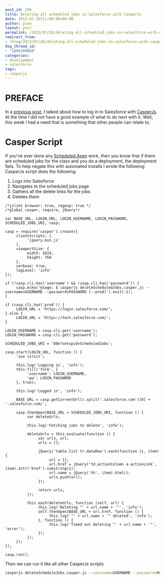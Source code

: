 ```yaml
---
post_id: 296
title: Deleting all scheduled jobs in Salesforce with CasperJs
date: 2013-07-26T11:08:00+00:00
author: pcon
layout: post
permalink: /2013/07/26/deleting-all-scheduled-jobs-in-salesforce-with-casperjs/
redirect_from:
- /blog/2013/07/26/deleting-all-scheduled-jobs-in-salesforce-with-casperjs/
dsq_thread_id:
- "1806399089"
categories:
- development
- salesforce
tags:
- casperjs
---
```

# PREFACE

In a [previous post](/2013/07/09/logging-into-salesforce-with-casperjs/ "Logging into Salesforce with CasperJs"), I talked about how to log in to Salesforce with [CasperJs](http://casperjs.org/index.html).  At the time I did not have a good example of what to do next with it.  Well, this week I had a need that is something that other people can relate to.

# Casper Script

If you've ever done any [Scheduled Apex](/2012/05/26/scheduled-actions-in-salesforce-with-apex/ "Scheduled actions in Salesforce with Apex") work, then you know that if there are scheduled jobs for the class and you do a deployment, the deployment fails.  To help negate this with automated installs I wrote the following CasperJs script does the following:

1. Logs into Salesforce
2. Navigates to the scheduled jobs page
3. Gathers all the delete links for the jobs
4. Deletes them

```apexscript
/*jslint browser: true, regexp: true */
/*global casper, require, jQuery*/

var BASE_URL, LOGIN_URL, LOGIN_USERNAME, LOGIN_PASSWORD, SCHEDULED_JOBS_URI, casp;

casp = require('casper').create({
     clientScripts: [
          'jquery.min.js'
     ],
     viewportSize: {
          width: 1024,
          height: 768
     },
     verbose: true,
     logLevel: 'info'
});

if (!casp.cli.has('username') && !casp.cli.has('password')) {
     casp.echo('Usage: $ casperjs deleteScheduledJobs.casper.js --username=USERNAME --password=PASSWORD [--prod]').exit(-1);
}

if (casp.cli.has('prod')) {
     LOGIN_URL = 'https://login.salesforce.com/';
} else {
     LOGIN_URL = 'https://test.salesforce.com/';
}

LOGIN_USERNAME = casp.cli.get('username');
LOGIN_PASSWORD = casp.cli.get('password');

SCHEDULED_JOBS_URI = '08e?setupid=ScheduledJobs';

casp.start(LOGIN_URL, function () {
     'use strict';

     this.log('Logging in', 'info');
     this.fill('form', {
          'username': LOGIN_USERNAME,
          'pw': LOGIN_PASSWORD
     }, true);

     this.log('Logged in', 'info');

     BASE_URL = casp.getCurrentUrl().split('.salesforce.com')[0] + '.salesforce.com/';

     casp.thenOpen(BASE_URL + SCHEDULED_JOBS_URI, function () {
          var deleteUrls;

          this.log('Fetching jobs to delete', 'info');

          deleteUrls = this.evaluate(function () {
               var urls, url;
               urls = [];

               jQuery('table.list tr.dataRow').each(function (i, item) {
                    url = {};
                    url.href = jQuery('td.actionColumn a.actionLink', item).attr('href').substring(1);
                    url.name = jQuery('th', item).html();
                    urls.push(url);
               });

               return urls;
          });

          this.each(deleteUrls, function (self, url) {
               this.log('Deleting "' + url.name + '"', 'info');
               self.thenOpen(BASE_URL + url.href, function () {
                    this.log('"' + url.name + '" deleted', 'info');
               }, function () {
                    this.log('Timed out deleting "' + url.name + '"', 'error');
               });
          });
     });
});

casp.run();
```

Then we can run it like all other CasperJs scripts

```bash
casperjs deleteScheduleJobs.casper.js --username=USERNAME --password=PASSWORD [--prod]
```